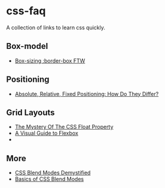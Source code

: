 # css-faq
A collection of links to learn css quickly.

## Box-model
 - [Box-sizing :border-box FTW](https://www.paulirish.com/2012/box-sizing-border-box-ftw/)
## Positioning
 - [Absolute, Relative, Fixed Positioning: How Do They Differ?](https://css-tricks.com/absolute-relative-fixed-positioining-how-do-they-differ/)
 
## Grid Layouts
 - [The Mystery Of The CSS Float Property](https://www.smashingmagazine.com/2009/10/the-mystery-of-css-float-property)
 - [A Visual Guide to Flexbox](https://scotch.io/tutorials/a-visual-guide-to-css3-flexbox-properties)
 - 
## More
 - [CSS Blend Modes Demystified](http://alistapart.com/article/blending-modes-demystified)
 - [Basics of CSS Blend Modes](https://css-tricks.com/basics-css-blend-modes/)

